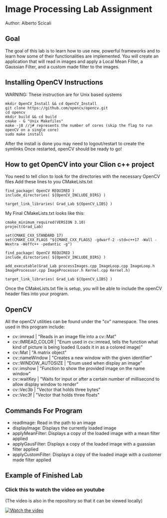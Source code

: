 # Image Processing Lab Assignment
Author: Alberto Scicali

## Goal
The goal of this lab is to learn how to use new, powerful frameworks and to 
learn how some of their functionalities are implemented.
You will create an application that will read in images and apply a
Local Mean Filter, a Gaussian Filter, and a custom made filter to the images.

## Installing OpenCV Instructions
WARNING: These instruction are for Unix based systems

```
mkdir OpenCV_Install && cd OpenCV_Install
git clone https://github.com/opencv/opencv.git
cd opencv
mkdir build && cd build
cmake - G "Unix Makefiles"
make -j8 //j# represents the number of cores (skip the flag to run openCV on a single core)
sudo make install
```

After the install is done you may need to logout/restart to create the symlinks
Once restarted, openCV should be ready to go!

## How to get OpenCV into your Clion c++ project
You need to tell clion to look for the directories with the necessary OpenCV files
Add these lines to you CMakeLists.txt

```
find_package( OpenCV REQUIRED )
include_directories( ${OpenCV_INCLUDE_DIRS} )

target_link_libraries( Grad_Lab ${OpenCV_LIBS} )
```

My Final CMakeLists.txt looks like this:
```
cmake_minimum_required(VERSION 3.10)
project(Grad_Lab)

set(CMAKE_CXX_STANDARD 17)
set(CMAKE_CXX_FLAGS "${CMAKE_CXX_FLAGS} -gdwarf-2 -std=c++17 -Wall -Wextra -Weffc++ -pedantic -g")

find_package( OpenCV REQUIRED )
include_directories( ${OpenCV_INCLUDE_DIRS} )

add_executable(Grad_Lab processImages.cpp ImageLoop.cpp ImageLoop.h ImageProcessor.cpp ImageProcessor.h Kernel.cpp Kernel.h)

target_link_libraries( Grad_Lab ${OpenCV_LIBS} )
```

Once the CMakeLists.txt file is setup, you will be able to include the openCV header files into your program.

## OpenCV
All the openCV utilities can be found under the "cv" namespace.
The ones used in this program include:
- cv::imread | "Reads in an image file into a cv::Mat"
- cv::IMREAD_COLOR | "Enum used in cv::imread, tells the function what kind of picture is being loaded (Loads it in as a colored image)"
- cv::Mat | "A matrix object"
- cv::nameWindow | "Creates a new window with the given identifier"
- cv::WINDOW_AUTOSIZE | "Enum used when display an image"
- cv::imshow | "Function to show the provided image on the name window"
- cv::waitKey | "Waits for input or after a certain number of millisecond to allow display window to render"
- cv::Vec3b | "Vector that holds three bytes"
- cv::Vec3f | "Vector that holds three floats"

## Commands For Program
 * readImage: Read in the path to an image
 * displayImage: Displays the currently loaded image
 * applyMeanFilter: Displays a copy of the loaded image with a mean filter applied
 * applyGausFilter: Displays a copy of the loaded image with a guassian filter applied
 * applyCustomFilter: Displays a copy of the loaded image with a customer made filter applied

## Example of Finished Lab
### Click this to watch the video on youtube
(The video is also in the repository so that it can be viewed locally)

[![Watch the video](https://i.ytimg.com/vi/NoZvNBT5DFo/hqdefault.jpg?sqp=-oaymwEXCNACELwBSFryq4qpAwkIARUAAIhCGAE=&rs=AOn4CLDEBXZtP_Whj3CbGX7AFJ0ETS1-wA)](https://youtu.be/NoZvNBT5DFo)

